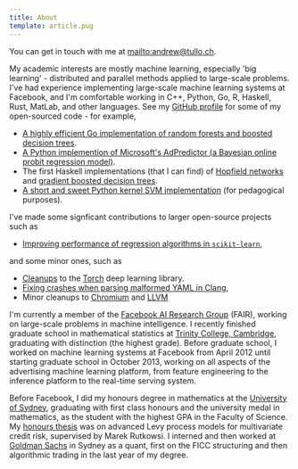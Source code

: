 ```yaml
---
title: About
template: article.pug
---
```


You can get in touch with me at <mailto:andrew@tullo.ch>.

My academic interests are mostly machine learning, especially 'big
learning' - distributed and parallel methods applied to large-scale
problems. I've had experience implementing large-scale machine
learning systems at Facebook, and I'm comfortable working in C++,
Python, Go, R, Haskell, Rust, MatLab, and other languages. See my
[GitHub profile][] for some of my open-sourced code - for example,

+ [A highly efficient Go implementation of random forests and boosted decision trees][dt].
+ [A Python implemention of Microsoft's AdPredictor (a Bayesian online probit regression model)][ap].
+ The first Haskell implementations (that I can find) of
[Hopfield networks][] and [gradient boosted decision trees][bdt].
+ [A short and sweet Python kernel SVM implementation][svmpy] (for
  pedagogical purposes).

I've made some signficant contributions to larger open-source
projects such as

+ [Improving performance of regression algorithms in `scikit-learn`](https://github.com/scikit-learn/scikit-learn/pull/2944),

and some minor ones, such as
+ [Cleanups](https://github.com/torch/cutorch/pull/5) to the [Torch][]
deep learning library.
+ [Fixing crashes when parsing malformed YAML in Clang](http://reviews.llvm.org/D1236),
+ Minor cleanups to
  [Chromium](https://codereview.chromium.org/177123004) and
  [LLVM](http://reviews.llvm.org/D3278)

I'm currently a member of the [Facebook AI Research Group][] (FAIR),
working on large-scale problems in machine intelligence. I recently
finished graduate school in mathematical statistics at
[Trinity College, Cambridge][], graduating with distinction (the
highest grade). Before graduate school, I worked on machine learning
systems at Facebook from April 2012 until starting graduate school in
October 2013, working on all aspects of the advertising machine
learning platform, from feature engineering to the inference platform
to the real-time serving system.

Before Facebook, I did my honours degree in mathematics at the
[University of Sydney][], graduating with first class honours and the
university medal in mathematics, as the student with the highest GPA
in the Faculty of Science. My [honours thesis][thesis] was on advanced
Levy process models for multivariate credit risk, supervised by Marek
Rutkowsi. I interned and then worked at [Goldman Sachs][] in Sydney as
a quant, first on the FICC structuring and then algorithmic trading in
the last year of my degree.

[Facebook AI Research Group]: https://www.facebook.com/fair
[GitHub profile]: https://github.com/ajtulloch
[Goldman Sachs]: http://www.goldmansachs.com/
[Hopfield networks]: https://github.com/ajtulloch/hopfield-networks
[Torch]: http://torch.ch
[Trinity College, Cambridge]: http://www.trin.cam.ac.uk/
[University of California, Berkeley]: http://berkeley.edu
[University of Sydney]: http://sydney.edu.au
[ap]: https://github.com/ajtulloch/adpredictor
[bdt]: https://github.com/ajtulloch/haskell-ml
[dt]: https://github.com/ajtulloch/decisiontrees
[svmpy]: https://github.com/ajtulloch/svmpy
[thesis]: /PDFs/AndrewTulloch-HonoursThesis.pdf
